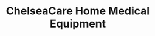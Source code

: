 ---
title: "ChelseaCare Home Medical Equipment"
url: /chelsea/chelseacare-home-medical-equipment/
shop: Sanitätshaus
---